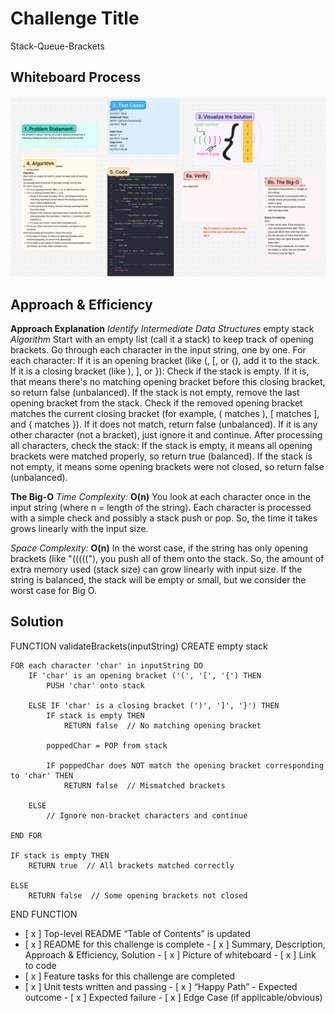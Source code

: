 # Challenge Title
<!-- Challenge Name -->
Stack-Queue-Brackets
## Whiteboard Process
![Stack-queue-brackets](img/stack-queue-brackets-wp_cc13.png)

## Approach & Efficiency
<!-- What approach did you take? Why? What is the Big O space/time for this approach? -->
**Approach Explanation**
*Identify Intermediate Data Structures*
empty stack
*Algorithm*
Start with an empty list (call it a stack) to keep track of opening brackets.
Go through each character in the input string, one by one.
For each character:
If it is an opening bracket (like (, [, or {), add it to the stack.
If it is a closing bracket (like ), ], or }):
Check if the stack is empty. If it is, that means there's no matching opening bracket before this closing bracket, so return false (unbalanced).
If the stack is not empty, remove the last opening bracket from the stack.
Check if the removed opening bracket matches the current closing bracket (for example, ( matches ), [ matches ], and { matches }).
If it does not match, return false (unbalanced).
If it is any other character (not a bracket), just ignore it and continue.
After processing all characters, check the stack:
If the stack is empty, it means all opening brackets were matched properly, so return true (balanced).
If the stack is not empty, it means some opening brackets were not closed, so return false (unbalanced).

**The Big-O**
*Time Complexity:*
**O(n)**
You look at each character once in the input string (where n = length of the string).
Each character is processed with a simple check and possibly a stack push or pop.
So, the time it takes grows linearly with the input size.

*Space Complexity:*
**O(n)**
In the worst case, if the string has only opening brackets (like "((((("), you push all of them onto the stack.
So, the amount of extra memory used (stack size) can grow linearly with input size.
If the string is balanced, the stack will be empty or small, but we consider the worst case for Big O.

## Solution
<!-- Show how to run your code, and examples of it in action -->
FUNCTION validateBrackets(inputString)
    CREATE empty stack
    
    FOR each character 'char' in inputString DO
        IF 'char' is an opening bracket ('(', '[', '{') THEN
            PUSH 'char' onto stack
            
        ELSE IF 'char' is a closing bracket (')', ']', '}') THEN
            IF stack is empty THEN
                RETURN false  // No matching opening bracket
                
            poppedChar = POP from stack
            
            IF poppedChar does NOT match the opening bracket corresponding to 'char' THEN
                RETURN false  // Mismatched brackets
                
        ELSE
            // Ignore non-bracket characters and continue
            
    END FOR
    
    IF stack is empty THEN
        RETURN true  // All brackets matched correctly
        
    ELSE
        RETURN false  // Some opening brackets not closed
END FUNCTION

<!-- CHECKLIST: Whiteboard Process -->

 - [ x ] Top-level README “Table of Contents” is updated
 - [ x ] README for this challenge is complete
       - [ x ] Summary, Description, Approach & Efficiency, Solution
       - [ x ] Picture of whiteboard
       - [ x ] Link to code
 - [ x ] Feature tasks for this challenge are completed
 - [ x ] Unit tests written and passing
       - [ x ] “Happy Path” - Expected outcome
       - [ x ] Expected failure
       - [ x ] Edge Case (if applicable/obvious)
